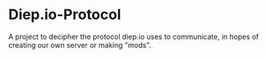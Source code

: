 # Diep.io-Protocol
A project to decipher the protocol diep.io uses to communicate, in hopes of creating our own server or making "mods".

